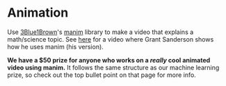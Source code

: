 # Animation

Use [3Blue1Brown](https://www.youtube.com/3blue1brown)'s [manim](https://www.manim.community/) library to make a video that explains a math/science topic. See [here](https://youtu.be/rbu7Zu5X1zI) for a video where Grant Sanderson shows how he uses manim (his version).&#x20;

**We have a $50 prize for anyone who works on a&#x20;**_**really**_**&#x20;cool animated video using manim.** It follows the same structure as our machine learning prize, so check out the top bullet point on that page for more info.&#x20;
